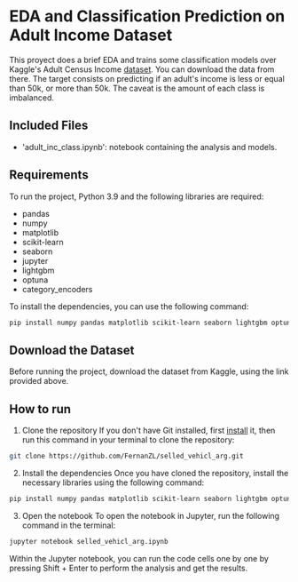 # EDA and Classification Prediction on Adult Income Dataset

This proyect does a brief EDA and trains some classification models over Kaggle's Adult Census Income [dataset](https://www.kaggle.com/datasets/uciml/adult-census-income). You can download the data from there.
The target consists on predicting if an adult's income is less or equal than 50k, or more than 50k. The caveat is the amount of each class is imbalanced.

## Included Files

- 'adult_inc_class.ipynb': notebook containing the analysis and models.

## Requirements

To run the project, Python 3.9 and the following libraries are required:  
- pandas  
- numpy  
- matplotlib  
- scikit-learn  
- seaborn  
- jupyter  
- lightgbm  
- optuna  
- category_encoders

To install the dependencies, you can use the following command:

```bash
pip install numpy pandas matplotlib scikit-learn seaborn lightgbm optuna category_encoders jupyter
```

## Download the Dataset
Before running the project, download the dataset from Kaggle, using the link provided above.

## How to run

1. Clone the repository
If you don't have Git installed, first [install](https://git-scm.com/) it, then run this command in your terminal to clone the repository:

```bash
git clone https://github.com/FernanZL/selled_vehicl_arg.git
```

2. Install the dependencies
Once you have cloned the repository, install the necessary libraries using the following command:
```bash
pip install numpy pandas matplotlib scikit-learn seaborn lightgbm optuna category_encoders jupyter
```

3. Open the notebook
To open the notebook in Jupyter, run the following command in the terminal:

```bash
jupyter notebook selled_vehicl_arg.ipynb
```

Within the Jupyter notebook, you can run the code cells one by one by pressing Shift + Enter to perform the analysis and get the results.
